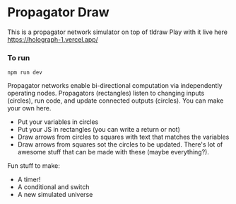 # Propagator Draw

This is a propagator network simulator on top of tldraw
Play with it live here https://holograph-1.vercel.app/

### To run
```
npm run dev
```

Propagator networks enable bi-directional computation via independently operating nodes. Propagators (rectangles) listen to changing inputs (circles), run code, and update connected outputs (circles).
You can make your own here.
- Put your variables in circles
- Put your JS in rectangles (you can write a return or not)
- Draw arrows from circles to squares with text that matches the variables
- Draw arrows from squares sot the circles to be updated.
There's lot of awesome stuff that can be made with these (maybe everything?).

Fun stuff to make:
- A timer!
- A conditional and switch
- A new simulated universe
